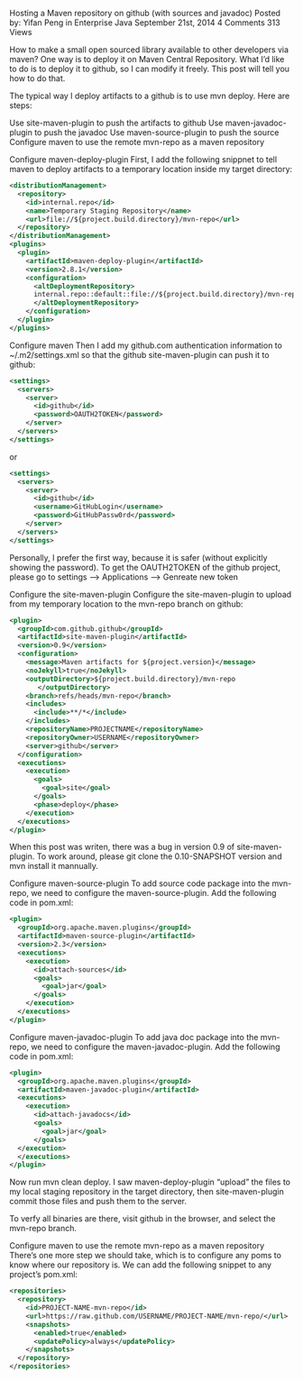 Hosting a Maven repository on github (with sources and javadoc)
Posted by: Yifan Peng  in Enterprise Java September 21st, 2014 4 Comments 313 Views

How to make a small open sourced library available to other developers via maven? One way is to deploy it on Maven Central Repository. What I’d like to do is to deploy it to github, so I can modify it freely. This post will tell you how to do that.

The typical way I deploy artifacts to a github is to use mvn deploy. Here are steps:

Use site-maven-plugin to push the artifacts to github
Use maven-javadoc-plugin to push the javadoc
Use maven-source-plugin to push the source
Configure maven to use the remote mvn-repo as a maven repository
 

Configure maven-deploy-plugin
First, I add the following snippnet to tell maven to deploy artifacts to a temporary location inside my target directory:
```xml
<distributionManagement>
  <repository>
    <id>internal.repo</id>
    <name>Temporary Staging Repository</name>
    <url>file://${project.build.directory}/mvn-repo</url>
  </repository>
</distributionManagement>
<plugins>
  <plugin>
    <artifactId>maven-deploy-plugin</artifactId>
    <version>2.8.1</version>
    <configuration>
      <altDeploymentRepository>
      internal.repo::default::file://${project.build.directory}/mvn-repo
      </altDeploymentRepository>
    </configuration>
  </plugin>
</plugins>
```
Configure maven
Then I add my github.com authentication information to ~/.m2/settings.xml so that the github site-maven-plugin can push it to github:
```xml
<settings>
  <servers>
    <server>
      <id>github</id>
      <password>OAUTH2TOKEN</password>
    </server>
  </servers>
</settings>
```
or
```xml
<settings>
  <servers>
    <server>
      <id>github</id>
      <username>GitHubLogin</username>
      <password>GitHubPassw0rd</password>
    </server>
  </servers>
</settings>
```
Personally, I prefer the first way, because it is safer (without explicitly showing the password). To get the OAUTH2TOKEN of the github project, please go to settings --> Applications --> Genreate new token

Configure the site-maven-plugin
Configure the site-maven-plugin to upload from my temporary location to the mvn-repo branch on github:
```xml
<plugin>
  <groupId>com.github.github</groupId>
  <artifactId>site-maven-plugin</artifactId>
  <version>0.9</version>
  <configuration>
    <message>Maven artifacts for ${project.version}</message>
    <noJekyll>true</noJekyll>
    <outputDirectory>${project.build.directory}/mvn-repo
       </outputDirectory>
    <branch>refs/heads/mvn-repo</branch>
    <includes>
      <include>**/*</include>
    </includes>
    <repositoryName>PROJECTNAME</repositoryName>
    <repositoryOwner>USERNAME</repositoryOwner>
    <server>github</server>
  </configuration>
  <executions>
    <execution>
      <goals>
        <goal>site</goal>
      </goals>
      <phase>deploy</phase>
    </execution>
  </executions>
</plugin>
```
When this post was writen, there was a bug in version 0.9 of site-maven-plugin. To work around, please git clone the 0.10-SNAPSHOT version and mvn install it mannually.

Configure maven-source-plugin
To add source code package into the mvn-repo, we need to configure the maven-source-plugin. Add the following code in pom.xml:
```xml
<plugin>
  <groupId>org.apache.maven.plugins</groupId>
  <artifactId>maven-source-plugin</artifactId>
  <version>2.3</version>
  <executions>
    <execution>
      <id>attach-sources</id>
      <goals>
        <goal>jar</goal>
      </goals>
    </execution>
  </executions>
</plugin>
```
Configure maven-javadoc-plugin
To add java doc package into the mvn-repo, we need to configure the maven-javadoc-plugin. Add the following code in pom.xml:
```xml
<plugin>
  <groupId>org.apache.maven.plugins</groupId>
  <artifactId>maven-javadoc-plugin</artifactId>
  <executions>
    <execution>
      <id>attach-javadocs</id>
      <goals>
        <goal>jar</goal>
      </goals>
  </execution>
  </executions>
</plugin>
```
Now run mvn clean deploy. I saw maven-deploy-plugin “upload” the files to my local staging repository in the target directory, then site-maven-plugin commit those files and push them to the server.

To verfy all binaries are there, visit github in the browser, and select the mvn-repo branch.

Configure maven to use the remote mvn-repo as a maven repository
There’s one more step we should take, which is to configure any poms to know where our repository is. We can add the following snippet to any project’s pom.xml:
```xml
<repositories>
  <repository>
    <id>PROJECT-NAME-mvn-repo</id>
    <url>https://raw.github.com/USERNAME/PROJECT-NAME/mvn-repo/</url>
    <snapshots>
      <enabled>true</enabled>
      <updatePolicy>always</updatePolicy>
    </snapshots>
  </repository>
</repositories>
```
